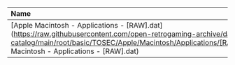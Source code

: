 |Name|Size|
|:---|---:|
|[Apple Macintosh - Applications - [RAW].dat](https://raw.githubusercontent.com/open-retrogaming-archive/dat-catalog/main/root/basic/TOSEC/Apple/Macintosh/Applications/[RAW]/Apple Macintosh - Applications - [RAW].dat)|423675|
